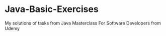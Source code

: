 # Java-Basic-Exercises
My solutions of tasks from Java Masterclass For Software Developers from Udemy
